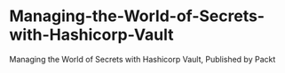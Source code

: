 # Managing-the-World-of-Secrets-with-Hashicorp-Vault
Managing the World of Secrets with Hashicorp Vault, Published by Packt
